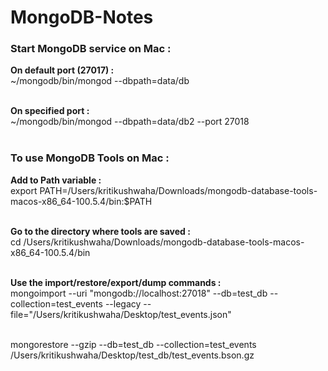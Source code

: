 # MongoDB-Notes <br/>

### Start MongoDB service on Mac :<br/>
**On default port (27017) :**<br/>
~/mongodb/bin/mongod --dbpath=data/db <br/><br/>

**On specified port :**<br/>
~/mongodb/bin/mongod --dbpath=data/db2 --port 27018 <br/><br/>

### To use MongoDB Tools on Mac :<br/>
**Add to Path variable :**<br/>
export PATH=/Users/kritikushwaha/Downloads/mongodb-database-tools-macos-x86_64-100.5.4/bin:$PATH <br/><br/>

**Go to the directory where tools are saved :**<br/>
cd /Users/kritikushwaha/Downloads/mongodb-database-tools-macos-x86_64-100.5.4/bin <br/><br/>

**Use the import/restore/export/dump commands :**<br/>
mongoimport --uri "mongodb://localhost:27018" --db=test_db --collection=test_events --legacy --file="/Users/kritikushwaha/Desktop/test_events.json"<br/><br/>

mongorestore --gzip --db=test_db --collection=test_events /Users/kritikushwaha/Desktop/test_db/test_events.bson.gz<br/>

